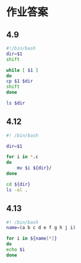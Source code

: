 # 作业答案



## 4.9

```bash
#!/bin/bash
dir=$1
shift

while [ $1 ]
do
cp $1 $dir
shift
done

ls $dir
```



## 4.12

```bash
#! /bin/bash

dir=$1

for i in *.c
do
    mv $i ${dir}/
done

cd ${dir}
ls -al .
```





## 4.13

```bash
#! /bin/bash
name=(a b c d e f g h j i)

for i in ${name[*]}
do
echo $i
done
```

